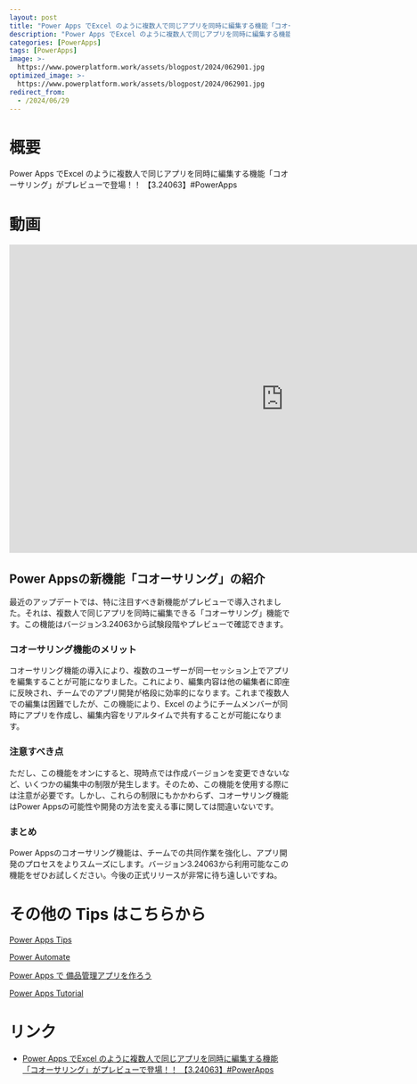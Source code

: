 ```yaml
---
layout: post
title: "Power Apps でExcel のように複数人で同じアプリを同時に編集する機能「コオーサリング」がプレビューで登場！！ 【3.24063】#PowerApps"
description: "Power Apps でExcel のように複数人で同じアプリを同時に編集する機能「コオーサリング」がプレビューで登場！！ 【3.24063】#PowerAppsを動画で分かりやすく解説"
categories: [PowerApps]
tags: [PowerApps]
image: >-
  https://www.powerplatform.work/assets/blogpost/2024/062901.jpg
optimized_image: >-
  https://www.powerplatform.work/assets/blogpost/2024/062901.jpg
redirect_from:
  - /2024/06/29
---
```



#  概要

Power Apps でExcel のように複数人で同じアプリを同時に編集する機能「コオーサリング」がプレビューで登場！！ 【3.24063】#PowerApps


# 動画

<iframe width="983" height="553" src="https://www.youtube.com/embed/vZuK2LGjzNM" title="YouTube video player" frameborder="0" allow="accelerometer; autoplay; clipboard-write; encrypted-media; gyroscope; picture-in-picture" allowfullscreen></iframe>


## Power Appsの新機能「コオーサリング」の紹介

最近のアップデートでは、特に注目すべき新機能がプレビューで導入されました。それは、複数人で同じアプリを同時に編集できる「コオーサリング」機能です。この機能はバージョン3.24063から試験段階やプレビューで確認できます。

### コオーサリング機能のメリット

コオーサリング機能の導入により、複数のユーザーが同一セッション上でアプリを編集することが可能になりました。これにより、編集内容は他の編集者に即座に反映され、チームでのアプリ開発が格段に効率的になります。これまで複数人での編集は困難でしたが、この機能により、Excel のようにチームメンバーが同時にアプリを作成し、編集内容をリアルタイムで共有することが可能になります。

### 注意すべき点

ただし、この機能をオンにすると、現時点では作成バージョンを変更できないなど、いくつかの編集中の制限が発生します。そのため、この機能を使用する際には注意が必要です。しかし、これらの制限にもかかわらず、コオーサリング機能はPower Appsの可能性や開発の方法を変える事に関しては間違いないです。

### まとめ

Power Appsのコオーサリング機能は、チームでの共同作業を強化し、アプリ開発のプロセスをよりスムーズにします。バージョン3.24063から利用可能なこの機能をぜひお試しください。今後の正式リリースが非常に待ち遠しいですね。



# その他の Tips はこちらから

[Power Apps Tips](https://www.youtube.com/watch?v=VrAQf3JQ7yM&list=PLVhFi1fb3DqakSLVMn22DDcySXh9jtzi- )


[Power Automate](https://www.youtube.com/watch?v=-YnJYT0ASEM&list=PLVhFi1fb3Dqbzic6GieqnLFgD3aTj-eHA)


[Power Apps で 備品管理アプリを作ろう](https://www.youtube.com/playlist?list=PLVhFi1fb3DqZM3HKb8Hea6XEL96990Fyn)


[Power Apps Tutorial](https://www.youtube.com/playlist?list=PLVhFi1fb3DqalxpL974VvAJvV4iWoSbe_)


# リンク


- [Power Apps でExcel のように複数人で同じアプリを同時に編集する機能「コオーサリング」がプレビューで登場！！ 【3.24063】#PowerApps](https://www.youtube.com/watch?v=vZuK2LGjzNM)

